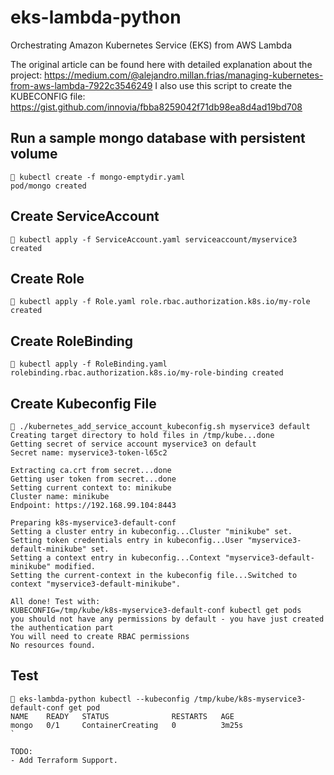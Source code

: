 # eks-lambda-python
Orchestrating Amazon Kubernetes Service (EKS) from AWS Lambda

The original article can be found here with detailed explanation about the project: https://medium.com/@alejandro.millan.frias/managing-kubernetes-from-aws-lambda-7922c3546249
I also use this script to create the KUBECONFIG file:
https://gist.github.com/innovia/fbba8259042f71db98ea8d4ad19bd708

## Run a sample mongo database with persistent volume
``
🐳 kubectl create -f mongo-emptydir.yaml                          
pod/mongo created
``
## Create ServiceAccount
``
🐳 kubectl apply -f ServiceAccount.yaml
serviceaccount/myservice3 created
``
## Create Role
``
🐳 kubectl apply -f Role.yaml
role.rbac.authorization.k8s.io/my-role created
``
## Create RoleBinding
``
🐳 kubectl apply -f RoleBinding.yaml
rolebinding.rbac.authorization.k8s.io/my-role-binding created
``
## Create Kubeconfig File
`````````````````````
🐳 ./kubernetes_add_service_account_kubeconfig.sh myservice3 default
Creating target directory to hold files in /tmp/kube...done
Getting secret of service account myservice3 on default
Secret name: myservice3-token-l65c2

Extracting ca.crt from secret...done
Getting user token from secret...done
Setting current context to: minikube
Cluster name: minikube
Endpoint: https://192.168.99.104:8443

Preparing k8s-myservice3-default-conf
Setting a cluster entry in kubeconfig...Cluster "minikube" set.
Setting token credentials entry in kubeconfig...User "myservice3-default-minikube" set.
Setting a context entry in kubeconfig...Context "myservice3-default-minikube" modified.
Setting the current-context in the kubeconfig file...Switched to context "myservice3-default-minikube".

All done! Test with:
KUBECONFIG=/tmp/kube/k8s-myservice3-default-conf kubectl get pods
you should not have any permissions by default - you have just created the authentication part
You will need to create RBAC permissions
No resources found.
`````````````````````
## Test
```
🐳 eks-lambda-python kubectl --kubeconfig /tmp/kube/k8s-myservice3-default-conf get pod
NAME    READY   STATUS              RESTARTS   AGE
mongo   0/1     ContainerCreating   0          3m25s
`

TODO:
- Add Terraform Support.

